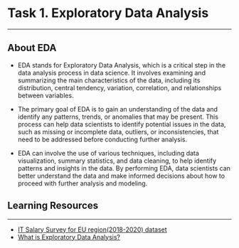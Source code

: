 # Task 1. Exploratory Data Analysis
---
## About EDA
* EDA stands for Exploratory Data Analysis, which is a critical step in the data analysis process in data science. It involves examining and summarizing the main characteristics of the data, including its distribution, central tendency, variation, correlation, and relationships between variables.

* The primary goal of EDA is to gain an understanding of the data and identify any patterns, trends, or anomalies that may be present. This process can help data scientists to identify potential issues in the data, such as missing or incomplete data, outliers, or inconsistencies, that need to be addressed before conducting further analysis.

* EDA can involve the use of various techniques, including data visualization, summary statistics, and data cleaning, to help identify patterns and insights in the data. By performing EDA, data scientists can better understand the data and make informed decisions about how to proceed with further analysis and modeling.

## Learning Resources
---
* [IT Salary Survey for EU region(2018-2020) dataset](https://www.kaggle.com/parulpandey/2020-it-salary-survey-for-eu-region)
* [What is Exploratory Data Analysis?](https://towardsdatascience.com/exploratory-data-analysis-8fc1cb20fd15)
